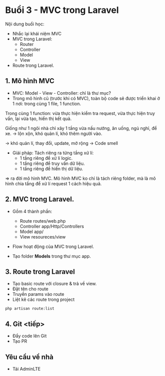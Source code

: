# Buổi 3 - MVC trong Laravel

Nội dung buổi học:
- Nhắc lại khái niệm MVC
- MVC trong Laravel:
    - Router
    - Controller
    - Model
    - View
- Route trong Laravel.

## 1. Mô hình MVC
- MVC: Model - View - Controller: chỉ là thư mục?
- Trong mô hình cũ (trước khi có MVC), toàn bộ code sẽ được triển khai ở 1 nơi: trong cùng 1 file, 1 function.

Trong cùng 1 function: vừa thực hiện kiểm tra request, vừa thực hiện truy vấn, lại vừa tạo, hiển thị kết quả.

Giống như 1 ngôi nhà chỉ xây 1 tầng vừa nấu nướng, ăn uống, ngủ nghỉ, để xe. -> lộn xộn, khó quản lí, khó thêm người vào.

-> khó quản lí, thay đổi, update, mở rộng
-> Code smell

- Giải pháp: Tách riêng ra từng tầng xử lí:
    - 1 tầng riêng để xử lí logic.
    - 1 tầng riêng để truy vấn dữ liệu.
    - 1 tầng riêng để hiển thị dữ liệu.

=> ra đời mô hình MVC.
Mô hình MVC ko chỉ là tách riêng folder, mà là mô hình chia tầng để xử lí request 1 cách hiệu quả.

## 2. MVC trong Laravel.

- Gồm 4 thành phần:
    - Route             routes/web.php
    - Controller        app/Http/Controllers
    - Model             app/
    - View              resoureces/view

- Flow hoạt động của MVC trong Laravel.
- Tạo folder **Models** trong thư mục app.

## 3. Route trong Laravel

- Tạo basic route với closure & trả về view.
- Đặt tên cho route
- Truyền params vào route
- Liệt kê các route trong project
```
php artisan route:list
```

## 4. Git <tiếp>

- Đẩy code lên Git
- Tạo PR

## Yêu cầu về nhà
- Tải AdminLTE
